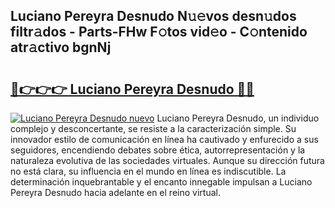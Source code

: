 ## Luciano Pereyra Desnudo N𝚞𝚎vos desn𝚞dos filtr𝚊dos - Parts-FHw F𝚘tos vid𝚎o - C𝚘ntenido atr𝚊ctivo bgnNj

# <h2><a href="http://mb7kd5.tromn.icu/?c=Luciano+Pereyra+Desnudo">🔗👉👉👉 Luciano Pereyra Desnudo 🔗🔗</a></h2>

[![Luciano Pereyra Desnudo nuevo](https://i.imgur.com/pEAQMta.gif)](http://mb7kd5.tromn.icu/?c=Luciano+Pereyra+Desnudo)
Luciano Pereyra Desnudo, un individuo complejo y desconcertante, se resiste a la caracterización simple. Su innovador estilo de comunicación en línea ha cautivado y enfurecido a sus seguidores, encendiendo debates sobre ética, autorrepresentación y la naturaleza evolutiva de las sociedades virtuales. Aunque su dirección futura no está clara, su influencia en el mundo en línea es indiscutible. La determinación inquebrantable y el encanto innegable impulsan a Luciano Pereyra Desnudo hacia adelante en el reino virtual.
